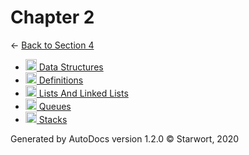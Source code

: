<style>img{height:18px;margin-bottom:-3px}</style>
# Chapter 2

← [Back to Section 4](..)

- [![MD file](https://img.icons8.com/windows/512/4a90e2/regular-document.png) Data Structures](data_structures.html)
- [![MD file](https://img.icons8.com/windows/512/4a90e2/regular-document.png) Definitions](definitions.html)
- [![MD file](https://img.icons8.com/windows/512/4a90e2/regular-document.png) Lists And Linked Lists](lists_and_linked_lists.html)
- [![MD file](https://img.icons8.com/windows/512/4a90e2/regular-document.png) Queues](queues.html)
- [![MD file](https://img.icons8.com/windows/512/4a90e2/regular-document.png) Stacks](stacks.html)

Generated by AutoDocs version 1.2.0 © Starwort, 2020
